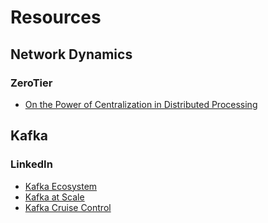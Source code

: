 # Resources

## Network Dynamics

### ZeroTier

- [On the Power of Centralization in Distributed Processing](https://arxiv.org/pdf/1203.5026.pdf)

## Kafka

### LinkedIn

- [Kafka Ecosystem](https://engineering.linkedin.com/blog/2016/04/kafka-ecosystem-at-linkedin)
- [Kafka at Scale](https://engineering.linkedin.com/kafka/running-kafka-scale)
- [Kafka Cruise Control](https://engineering.linkedin.com/blog/2019/02/introducing-kafka-cruise-control-frontend)
